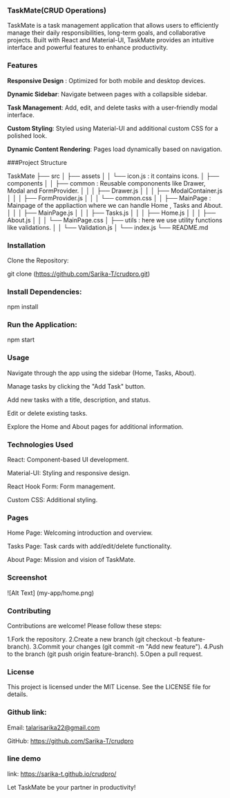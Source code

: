 ### TaskMate(CRUD Operations)

TaskMate is a task management application that allows users to efficiently manage their daily responsibilities, long-term goals, and collaborative projects. Built with React and Material-UI, TaskMate provides an intuitive interface and powerful features to enhance productivity.

### Features

**Responsive Design** : Optimized for both mobile and desktop devices.

**Dynamic Sidebar**: Navigate between pages with a collapsible sidebar.

**Task Management**: Add, edit, and delete tasks with a user-friendly modal interface.

**Custom Styling**: Styled using Material-UI and additional custom CSS for a polished look.

**Dynamic Content Rendering**: Pages load dynamically based on navigation.

###Project Structure

TaskMate
├── src
│   ├── assets
│   │   └── icon.js :  it contains icons.
│   ├── components
│   │   ├── common  :    Reusable compononents like Drawer, Modal and FormProvider.
│   │   │   ├── Drawer.js
│   │   │   ├── ModalContainer.js
│   │   │   ├── FormProvider.js
│   │   │   └── common.css
│   │   ├── MainPage     :   Mainpage of the appliaction where we can handle Home , Tasks and About.
│   │   │   ├── MainPage.js
│   │   │   ├── Tasks.js
│   │   │   ├── Home.js
│   │   │   ├── About.js
│   │   │   └── MainPage.css
│   ├── utils   :    here we use utility functions like validations.
│   │   └── Validation.js
│   └── index.js
└── README.md

### Installation

Clone the Repository:

git clone (https://github.com/Sarika-T/crudpro.git)

### Install Dependencies:

npm install

### Run the Application:

npm start

### Usage

Navigate through the app using the sidebar (Home, Tasks, About).

Manage tasks by clicking the "Add Task" button.

Add new tasks with a title, description, and status.

Edit or delete existing tasks.

Explore the Home and About pages for additional information.


### Technologies Used

React: Component-based UI development.

Material-UI: Styling and responsive design.

React Hook Form: Form management.

Custom CSS: Additional styling.



### Pages

Home Page: Welcoming introduction and overview.

Tasks Page: Task cards with add/edit/delete functionality.

About Page: Mission and vision of TaskMate.

### Screenshot
![Alt Text] (my-app/home.png)

### Contributing
Contributions are welcome! Please follow these steps:

1.Fork the repository.
2.Create a new branch (git checkout -b feature-branch).
3.Commit your changes (git commit -m "Add new feature").
4.Push to the branch (git push origin feature-branch).
5.Open a pull request.

### License
This project is licensed under the MIT License. See the LICENSE file for details.

### Github link:

Email: talarisarika22@gmail.com

GitHub: https://github.com/Sarika-T/crudpro

### line demo

link:  https://sarika-t.github.io/crudpro/

Let TaskMate be your partner in productivity!


